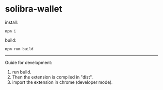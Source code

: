 # solibra-wallet

install:
```
npm i
```

build:
```
npm run build
```

----------

Guide for development:
1) run build.
2) Then the extension is compiled in "dist".
3) import the extension in chrome (developer mode).
